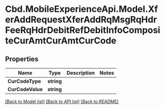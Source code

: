 # Cbd.MobileExperienceApi.Model.XferAddRequestXferAddRqMsgRqHdrFeeRqHdrDebitRefDebitInfoCompositeCurAmtCurAmtCurCode

## Properties

Name | Type | Description | Notes
------------ | ------------- | ------------- | -------------
**CurCodeType** | **string** |  | 
**CurCodeValue** | **string** |  | 

[[Back to Model list]](../README.md#documentation-for-models) [[Back to API list]](../README.md#documentation-for-api-endpoints) [[Back to README]](../README.md)

